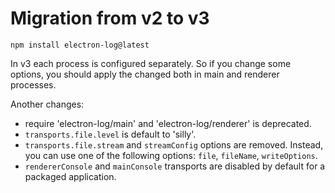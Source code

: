 # Migration from v2 to v3

`npm install electron-log@latest`

In v3 each process is configured separately. So if you change some options, you
should apply the changed both in main and renderer processes.

Another changes:
- require 'electron-log/main' and 'electron-log/renderer' is deprecated.
- `transports.file.level` is default to 'silly'.
- `transports.file.stream` and `streamConfig` options are removed. Instead, you
  can use one of the following options: `file`, `fileName`, `writeOptions`.
- `rendererConsole` and `mainConsole` transports are disabled by default for
  a packaged application.
